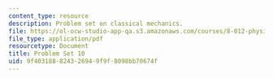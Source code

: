 ```yaml
---
content_type: resource
description: Problem set on classical mechanics.
file: https://ol-ocw-studio-app-qa.s3.amazonaws.com/courses/8-012-physics-i-classical-mechanics-fall-2008/9f403188824326949f9f8098bb70674f_ps10.pdf
file_type: application/pdf
resourcetype: Document
title: Problem Set 10
uid: 9f403188-8243-2694-9f9f-8098bb70674f
---
```


